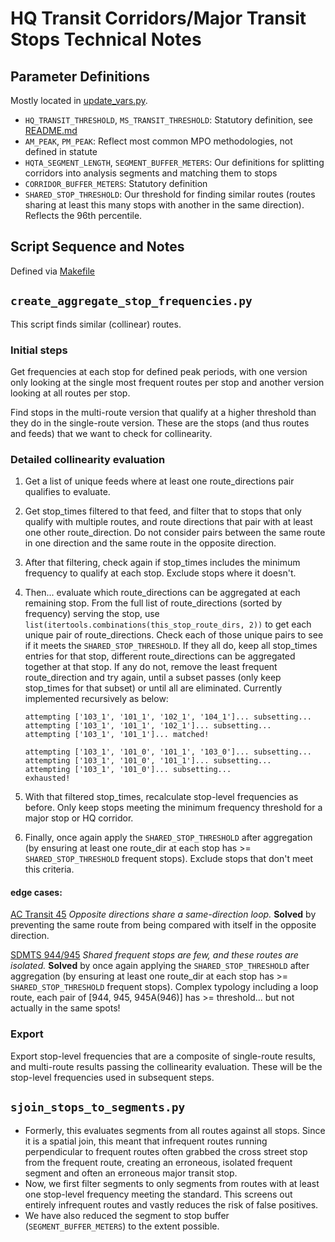 # HQ Transit Corridors/Major Transit Stops Technical Notes

## Parameter Definitions

Mostly located in [update_vars.py](update_vars.py).

* `HQ_TRANSIT_THRESHOLD`, `MS_TRANSIT_THRESHOLD`: Statutory definition, see [README.md](README.md)
* `AM_PEAK`, `PM_PEAK`: Reflect most common MPO methodologies, not defined in statute
* `HQTA_SEGMENT_LENGTH`, `SEGMENT_BUFFER_METERS`: Our definitions for splitting corridors into analysis segments and matching them to stops
* `CORRIDOR_BUFFER_METERS`: Statutory definition
* `SHARED_STOP_THRESHOLD`: Our threshold for finding similar routes (routes sharing at least this many stops with another in the same direction). Reflects the 96th percentile. 

## Script Sequence and Notes

Defined via [Makefile](Makefile)

## `create_aggregate_stop_frequencies.py`

This script finds similar (collinear) routes.

### Initial steps

Get frequencies at each stop for defined peak periods, with one version only looking at the single most frequent routes per stop and another version looking at all routes per stop.

Find stops in the multi-route version that qualify at a higher threshold than they do in the single-route version. These are the stops (and thus routes and feeds) that we want to check for collinearity.

### Detailed collinearity evaluation

1. Get a list of unique feeds where at least one route_directions pair qualifies to evaluate.
1. Get stop_times filtered to that feed, and filter that to stops that only qualify with multiple routes, and route directions that pair with at least one other route_direction. Do not consider pairs between the same route in one direction and the same route in the opposite direction.
1. After that filtering, check again if stop_times includes the minimum frequency to qualify at each stop. Exclude stops where it doesn't.
1. Then... evaluate which route_directions can be aggregated at each remaining stop. From the full list of route_directions (sorted by frequency) serving the stop, use `list(itertools.combinations(this_stop_route_dirs, 2))` to get each unique pair of route_directions. Check each of those unique pairs to see if it meets the `SHARED_STOP_THRESHOLD`. If they all do, keep all stop_times entries for that stop, different route_directions can be aggregated together at that stop. If any do not, remove the least frequent route_direction and try again, until a subset passes (only keep stop_times for that subset) or until all are eliminated. Currently implemented recursively as below:

    ```
    attempting ['103_1', '101_1', '102_1', '104_1']... subsetting...
    attempting ['103_1', '101_1', '102_1']... subsetting...
    attempting ['103_1', '101_1']... matched!

    attempting ['103_1', '101_0', '101_1', '103_0']... subsetting...
    attempting ['103_1', '101_0', '101_1']... subsetting...
    attempting ['103_1', '101_0']... subsetting...
    exhausted!
    ```

1. With that filtered stop_times, recalculate stop-level frequencies as before. Only keep stops meeting the minimum frequency threshold for a major stop or HQ corridor.
1. Finally, once again apply the `SHARED_STOP_THRESHOLD` after aggregation (by ensuring at least one route_dir at each stop has >= `SHARED_STOP_THRESHOLD` frequent stops). Exclude stops that don't meet this criteria.

#### edge cases:

[AC Transit 45](https://www.actransit.org/sites/default/files/timetable_files/45-2023_12_03.pdf) _Opposite directions share a same-direction loop._ __Solved__ by preventing the same route from being compared with itself in the opposite direction.

[SDMTS 944/945](https://www.sdmts.com/sites/default/files/routes/pdf/944.pdf) _Shared frequent stops are few, and these routes are isolated._ __Solved__ by once again applying the `SHARED_STOP_THRESHOLD` after aggregation (by ensuring at least one route_dir at each stop has >= `SHARED_STOP_THRESHOLD` frequent stops). Complex typology including a loop route, each pair of [944, 945, 945A(946)] has >= threshold... but not actually in the same spots!

### Export

Export stop-level frequencies that are a composite of single-route results, and multi-route results passing the collinearity evaluation. These will be the stop-level frequencies used in subsequent steps.

## `sjoin_stops_to_segments.py`

* Formerly, this evaluates segments from all routes against all stops. Since it is a spatial join, this meant that infrequent routes running perpendicular to frequent routes often grabbed the cross street stop from the frequent route, creating an erroneous, isolated frequent segment and often an erroneous major transit stop.
* Now, we first filter segments to only segments from routes with at least one stop-level frequency meeting the standard. This screens out entirely infrequent routes and vastly reduces the risk of false positives.
* We have also reduced the segment to stop buffer (`SEGMENT_BUFFER_METERS`) to the extent possible.
